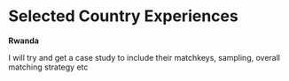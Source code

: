# Selected Country Experiences

**Rwanda**
<p>I will try and get a case study to include their matchkeys, sampling, overall matching strategy etc</p>
